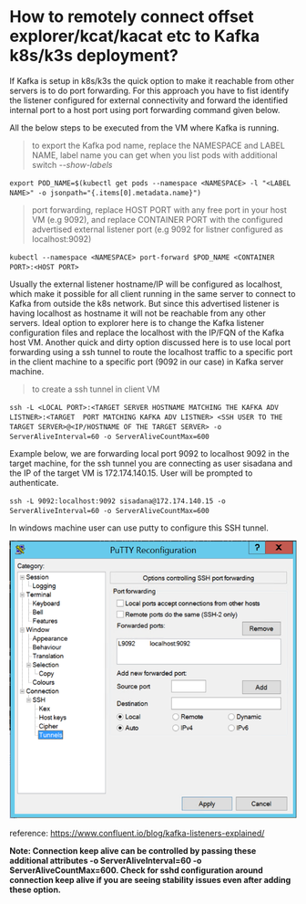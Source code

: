# How to remotely connect offset explorer/kcat/kacat etc to Kafka k8s/k3s deployment?


If Kafka is setup in k8s/k3s the quick option to make it reachable from other servers is to do port forwarding. For this approach you have to fist identify the listener configured for external connectivity and forward the identified internal port to a host port using port forwarding command given below.

All the below steps to be executed from the VM where Kafka is running.

> to export the Kafka pod name, replace the NAMESPACE and LABEL NAME, label name you can get when you list pods with additional switch _--show-labels_

`export POD_NAME=$(kubectl get pods --namespace <NAMESPACE> -l "<LABEL NAME>" -o jsonpath="{.items[0].metadata.name}")`

> port forwarding, replace HOST PORT with any free port in your host VM (e.g 9092), and replace CONTAINER PORT with the configured advertised external listener port (e.g 9092 for listner configured as localhost:9092) 

`kubectl --namespace <NAMESPACE> port-forward $POD_NAME <CONTAINER PORT>:<HOST PORT>`


Usually the external listener hostname/IP will be configured as localhost, which make it possible for all client running in the same server to connect to Kafka from outside the k8s network. But since this advertised listener is having localhost as hostname it will not be reachable from any other servers. Ideal option to explorer here is to change the Kafka listener configuration files and replace the localhost with the IP/FQN of the Kafka host VM. Another quick and dirty option discussed here is to use local port forwarding using a ssh tunnel to route the localhost traffic to a specific port in the client machine to a specific port (9092 in our case) in Kafka server machine. 

> to create a ssh tunnel in client VM

`ssh -L <LOCAL PORT>:<TARGET SERVER HOSTNAME MATCHING THE KAFKA ADV LISTNER>:<TARGET  PORT MATCHING KAFKA ADV LISTNER> <SSH USER TO THE TARGET SERVER>@<IP/HOSTNAME OF THE TARGET SERVER> -o ServerAliveInterval=60 -o ServerAliveCountMax=600`

Example below, we are forwarding local port 9092 to localhost 9092 in the target machine, for the ssh tunnel you are connecting as user 
sisadana and the IP of the target VM is 172.174.140.15. User will be prompted to authenticate.  

`ssh -L 9092:localhost:9092 sisadana@172.174.140.15 -o ServerAliveInterval=60 -o ServerAliveCountMax=600`

In windows machine user can use putty to configure this SSH tunnel.

![putty-config](putty_ssh_tunnel_config.png "putty-ssh-tunnel")


reference: https://www.confluent.io/blog/kafka-listeners-explained/

**Note: Connection keep alive can be controlled by passing these additional attributes -o ServerAliveInterval=60 -o ServerAliveCountMax=600. Check for sshd configuration around connection keep alive if you are seeing stability issues even after adding these option.**
